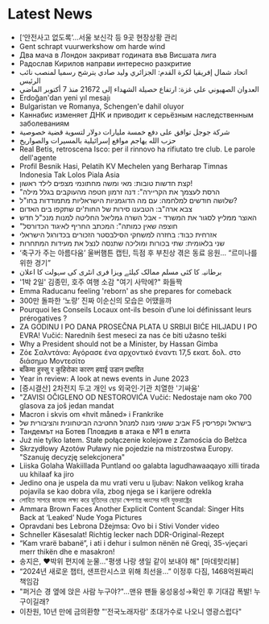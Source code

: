 # Latest News
-  [‘안전사고 없도록’…서울 보신각 등 9곳 현장상황 관리
-  Gent schrapt vuurwerkshow om harde wind
-  Два мача в Лондон закриват годината във Висшата лига
-  Радослав Кирилов направи интересно разкритие
-  اتحاد شمال إفريقيا لكرة القدم: الجزائري وليد صادي يترشح رسميا لمنصب نائب الرئيس
-  العدوان الصهيوني على غزة: ارتفاع حصيلة الشهداء إلى 21672 منذ 7 أكتوبر الماضي
-  Erdoğan'dan yeni yıl mesajı
-  Bulgaristan ve Romanya, Schengen'e dahil oluyor
-  Каннабис изменяет ДНК и приводит к серьёзным наследственным заболеваниям
-  شركة جوجل توافق على دفع خمسة مليارات دولار لتسوية قضية خصوصية
-  حزب الله يهاجم مواقع إسرائيلية بالمسيرات والصواريخ
-  Real Betis, retroscena Isco: per il rinnovo ha rifiutato tre club. Le parole dell'agente
-  Profil Besnik Hasi, Pelatih KV Mechelen yang Berharap Timnas Indonesia Tak Lolos Piala Asia
-  קצת חדשות טובות: מאי ומשה מחתונמי מצפים לילד ראשון!
-  "הרסת לעצמך את הקריירה": דנה זרמון חטפה מהעוקבים בגלל מילה
-  שלושה חודשים למלחמה: עם מה הדוגמניות הישראליות מתמודדות בחו"ל?
-  צבא ארה"ב: הטבענו סירות של החות'ים שתקפו בים האדום
-  האוצר ממליץ לסגור את המשרד - אבל השרה גמליאל החליטה למנות מנכ"ל חדש
-  "חוצפה שאין כמותה": המכתב החריף לאיגוד הכדורסל
-  אזרחית כבוד: בחזרה למשחקי הסילבסטר הזכורים בכדורגל הישראלי
-  שני בלאומית: שתי בכורות ומוליכה שתנסה לנצל את מעידות המתחרות
-  ‘축구가 주는 아름다움’ 울버햄튼 캡틴, 득점 후 부친상 겪은 동료 응원… “르미나를 위한 경기”
-  برطانیہ کا کئی مسلم ممالک کیلئے ویزا فری انٹری کی سہولت کا اعلان
-  '1박 2일' 김종민, 호주 여행 소감 "여기 사막에?" 화들짝
-  Emma Raducanu feeling 'reborn' as she prepares for comeback
-  300만 돌파한 ‘노량’ 진짜 이순신의 모습은 어땠을까
-  Pourquoi les Conseils Locaux ont-ils besoin d’une loi définissant leurs prérogatives ?
-  ZA GODINU I PO DANA PROSEČNA PLATA U SRBIJI BIĆE HILJADU I PO EVRA! Vučić: Narednih šest meseci za nas će biti užasno teški
-  Why a President should not be a Minister, by Hassan Gimba
-  Ζόε Σαλντάνα: Αγόρασε ένα αρχοντικό έναντι 17,5 εκατ. δολ. στο διάσημο Μοντεσίτo
-  बाँकेमा हुस्सु र कुहिरोका कारण हवाई उडान प्रभावित
-  Year in review: A look at news events in June 2023
-  [증시결산] 2차전지 두고 개인 vs 외국인·기관 치열한 '기싸움'
-  &quot;ZAVISI OČIGLENO OD NESTOROVIĆA Vučić: Nedostaje nam oko 700 glasova za još jedan mandat
-  Macron i skvis om «hvit måned» i Frankrike
-  אביב ששוני מונה למנהל החטיבה הביטחונית והציבורית של F5 בישראל וקפריסין
-  Тандемът на Ботев Пловдив в атака е №1 в елита
-  Już nie tylko latem. Stałe połączenie kolejowe z Zamościa do Bełżca
-  Skrzydłowy Azotów Puławy nie pojedzie na mistrzostwa Europy. "Szanuję decyzję selekcjonera"
-  Liiska Golaha Wakiillada Puntland oo galabta lagudhawaaqayo xilli tirada uu khilaaf ka jiro
-  Jedino ona je uspela da mu vrati veru u ljubav: Nakon velikog kraha pojavila se kao dobra vila, zbog njega se i karijere odrekla
-  লোহিত সাগরে জাহাজ লক্ষ্য করে হুতিদের ছোড়া ক্ষেপণাস্ত্র ধ্বংসের দাবি যুক্তরাষ্ট্রের
-  Ammara Brown Faces Another Explicit Content Scandal: Singer Hits Back at ‘Leaked’ Nude Yoga Pictures
-  Opravdani bes Lebrona Džejmsa: Ovo bi i Stivi Vonder video
-  Schneller Käsesalat! Richtig lecker nach DDR-Original-Rezept
-  “Kam vrarë babanë”, i ati i dehur i sulmon nënën në Greqi, 35-vjeçari merr thikën dhe e masakron!
-  송지은, ♥박위 편지에 눈물…"평생 나랑 생일 같이 보내야 해" [마데핫리뷰]
-  “2024년 새로운 챕터, 샌프란시스코 위해 최선을…” 이정후 다짐, 1468억원짜리 책임감
-  "퍼거슨 경 옆에 앉은 사람 누구야?"…맨유 팬들 웅성웅성→확인 후 기대감 폭발! 누구이길래?
-  이찬원, 10년 만에 금의환향 "'전국노래자랑' 초대가수로 나오니 영광스럽다"
